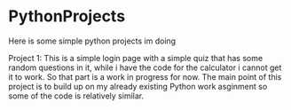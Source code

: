 # PythonProjects
Here is some simple python projects im doing

Project 1:
This is a simple login page with a simple quiz that has some random questions in it, while i have the code for the calculator i cannot get it to work. So that part is a work in progress for now. The main point of this project is to build up on my already existing Python work asginment so some of the code is relatively similar. 
